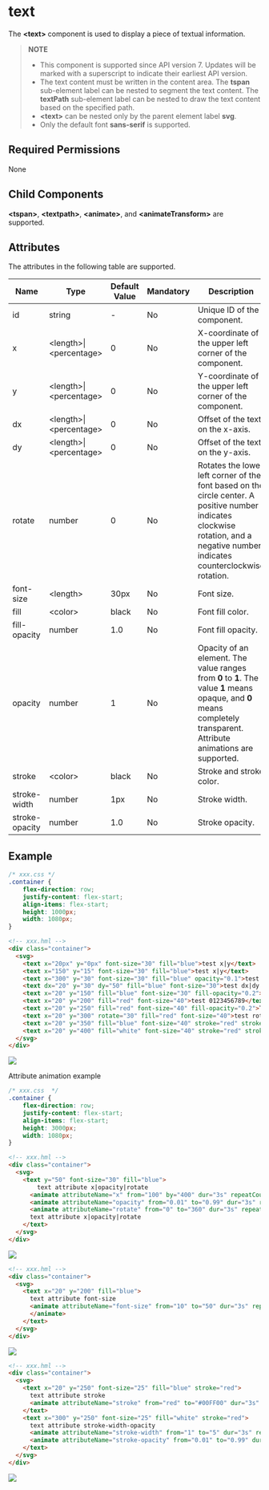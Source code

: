 # text

The  **<text\>**  component is used to display a piece of textual information.

> **NOTE** 
>
> -   This component is supported since API version 7. Updates will be marked with a superscript to indicate their earliest API version.
> -   The text content must be written in the content area. The  **tspan**  sub-element label can be nested to segment the text content. The  **textPath**  sub-element label can be nested to draw the text content based on the specified path.
> -   **<text\>**  can be nested only by the parent element label  **svg**.
> -   Only the default font  **sans-serif**  is supported.

## Required Permissions

None

## Child Components

**\<tspan>**,  **\<textpath>**,  **\<animate>**, and **\<animateTransform>** are supported.

## Attributes

The attributes in the following table are supported.

| Name           | Type                     | Default Value | Mandatory | Description                                                  |
| -------------- | ------------------------ | ------------- | --------- | ------------------------------------------------------------ |
| id             | string                   | -             | No        | Unique ID of the component.                                  |
| x              | \<length>\|\<percentage> | 0             | No        | X-coordinate of the upper left corner of the component.      |
| y              | \<length>\|\<percentage> | 0             | No        | Y-coordinate of the upper left corner of the component.      |
| dx             | \<length>\|\<percentage> | 0             | No        | Offset of the text on the x-axis.                            |
| dy             | \<length>\|\<percentage> | 0             | No        | Offset of the text on the y-axis.                            |
| rotate         | number                   | 0             | No        | Rotates the lower left corner of the font based on the circle center. A positive number indicates clockwise rotation, and a negative number indicates counterclockwise rotation. |
| font-size      | \<length>                | 30px          | No        | Font size.                                                   |
| fill           | \<color>                 | black         | No        | Font fill color.                                             |
| fill-opacity   | number                   | 1.0           | No        | Font fill opacity.                                           |
| opacity        | number                   | 1             | No        | Opacity of an element. The value ranges from **0** to **1**. The value **1** means opaque, and **0** means completely transparent. Attribute animations are supported. |
| stroke         | \<color>                 | black         | No        | Stroke and stroke color.                                     |
| stroke-width   | number                   | 1px           | No        | Stroke width.                                                |
| stroke-opacity | number                   | 1.0           | No        | Stroke opacity.                                              |


## Example

```css
/* xxx.css */
.container {    
    flex-direction: row;
    justify-content: flex-start;
    align-items: flex-start;
    height: 1000px;
    width: 1080px;
}
```

```html
<!-- xxx.hml -->
<div class="container">
  <svg>
    <text x="20px" y="0px" font-size="30" fill="blue">test x|y</text>
    <text x="150" y="15" font-size="30" fill="blue">test x|y</text>
    <text x="300" y="30" font-size="30" fill="blue" opacity="0.1">test opacity</text>
    <text dx="20" y="30" dy="50" fill="blue" font-size="30">test dx|dy|fill|font-size</text>
    <text x="20" y="150" fill="blue" font-size="30" fill-opacity="0.2">test fill-opacity</text>
    <text x="20" y="200" fill="red" font-size="40">test 0123456789</text>
    <text x="20" y="250" fill="red" font-size="40" fill-opacity="0.2">Test Chinese</text>
    <text x="20" y="300" rotate="30" fill="red" font-size="40">test rotate</text>
    <text x="20" y="350" fill="blue" font-size="40" stroke="red" stroke-width="2">test stroke</text>
    <text x="20" y="400" fill="white" font-size="40" stroke="red" stroke-width="2" stroke-opacity="0.5">test stroke-opacity</text>
  </svg>
</div>
```

![](figures/text-part1.png)

Attribute animation example

```css
/* xxx.css  */
.container {
    flex-direction: row;
    justify-content: flex-start;
    align-items: flex-start;
    height: 3000px;
    width: 1080px;
}
```

```html
<!-- xxx.hml -->
<div class="container">
  <svg>
    <text y="50" font-size="30" fill="blue">
        text attribute x|opacity|rotate
      <animate attributeName="x" from="100" by="400" dur="3s" repeatCount="indefinite"></animate>
      <animate attributeName="opacity" from="0.01" to="0.99" dur="3s" repeatCount="indefinite"></animate>
      <animate attributeName="rotate" from="0" to="360" dur="3s" repeatCount="indefinite"></animate>
      text attribute x|opacity|rotate
    </text>
  </svg>
</div>
```

![](figures/text-animate-part1.gif)

```html
<!-- xxx.hml -->
<div class="container">
  <svg>
    <text x="20" y="200" fill="blue">
      text attribute font-size
      <animate attributeName="font-size" from="10" to="50" dur="3s" repeatCount="indefinite">
      </animate>
    </text>
  </svg>
</div>
```

![](figures/text-animate-part2.gif)

```html
<!-- xxx.hml -->
<div class="container">
  <svg>
    <text x="20" y="250" font-size="25" fill="blue" stroke="red">
      text attribute stroke
      <animate attributeName="stroke" from="red" to="#00FF00" dur="3s" repeatCount="indefinite"></animate>
    </text>
    <text x="300" y="250" font-size="25" fill="white" stroke="red">
      text attribute stroke-width-opacity
      <animate attributeName="stroke-width" from="1" to="5" dur="3s" repeatCount="indefinite"></animate>
      <animate attributeName="stroke-opacity" from="0.01" to="0.99" dur="3s" repeatCount="indefinite"></animate>
    </text>
  </svg>
</div>
```

![](figures/text-animate-part3.gif)

